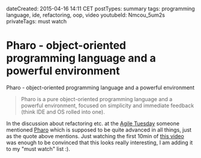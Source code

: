 dateCreated: 2015-04-16 14:11 CET
postTypes: summary
tags: programming language, ide, refactoring, oop, video
youtubeId: Nmcou_5um2s
privateTags: must watch

# Pharo - object-oriented programming language and a powerful environment

Pharo - object-oriented programming language and a powerful environment

> Pharo is a pure object-oriented programming language and a powerful environment, focused on simplicity and immediate feedback (think IDE and OS rolled into one).

In the discussion about refactoring etc. at the [Agile Tuesday][52] someone mentioned 
[Pharo][50] which is supposed to be quite advanced in all things, just as the quote above 
mentions. Just watching the first 10min of [this video][51] was enough to be convinced that this
looks really interesting, I am adding it to my "must watch" list :).

[50]: http://pharo.org/
[51]: https://www.youtube.com/watch?v=Nmcou_5um2s
[52]: http://agiletuesday.org
